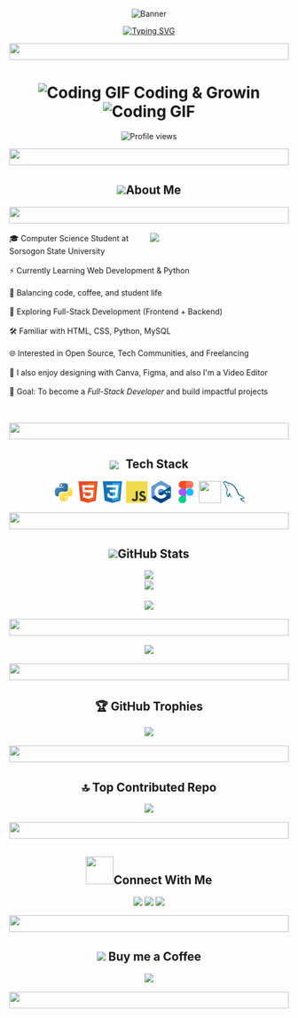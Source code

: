 <p align="center">
  <img src="https://media1.tenor.com/m/_zbsJOBoVOEAAAAC/banner.gif" alt="Banner" height="200" width="600"/>
</p>

<p align="center">
  <a href="https://git.io/typing-svg">
    <img src="https://readme-typing-svg.herokuapp.com?font=Fira+Code&size=29&duration=3000&pause=1000&color=9D4CFF&background=3AFF7300&width=545&height=65&lines=%3C%2F%3EHello+Bro!+I'm+Lourens%3C%2F%3E" alt="Typing SVG" />
  </a>
</p>

<p align="center">
  <img src="https://media.giphy.com/media/v1.Y2lkPWVjZjA1ZTQ3ZDhxaHFmdm42Z201czEzNXFweWJnNDVjOGRoYWxza2pjdDZrMmh6MSZlcD12MV9zdGlja2Vyc19zZWFyY2gmY3Q9cw/Tm6WScu6gjrYHxVruO/giphy.gif" width="100%" height="30">
</p>

<h1 align="center">
   <img src="https://media.giphy.com/media/v1.Y2lkPWVjZjA1ZTQ3N3AycGN2cHd2dXI4MjlhajM5emp3bjJsdXk4N2E3dmZhb2ZpaHN1bCZlcD12MV9zdGlja2Vyc19zZWFyY2gmY3Q9cw/6KirhLJyR7oMcwgJQk/giphy.gif" width="60" alt="Coding GIF" />
  Coding & Growin
  <img src="https://media.giphy.com/media/v1.Y2lkPWVjZjA1ZTQ3N3AycGN2cHd2dXI4MjlhajM5emp3bjJsdXk4N2E3dmZhb2ZpaHN1bCZlcD12MV9zdGlja2Vyc19zZWFyY2gmY3Q9cw/6KirhLJyR7oMcwgJQk/giphy.gif" width="60" alt="Coding GIF" />
</h1>

<p align="center">
  <img src="https://komarev.com/ghpvc/?username=devlou-rens&label=Profile%20views&color=800080&style=for-the-badge" alt="Profile views" />
</p>
<p align="center">
  <img src="https://media.giphy.com/media/v1.Y2lkPWVjZjA1ZTQ3ZDhxaHFmdm42Z201czEzNXFweWJnNDVjOGRoYWxza2pjdDZrMmh6MSZlcD12MV9zdGlja2Vyc19zZWFyY2gmY3Q9cw/Tm6WScu6gjrYHxVruO/giphy.gif" width="100%" height="30">
</p> 
<div align="center">
<h2><img src="https://media.giphy.com/media/v1.Y2lkPWVjZjA1ZTQ3dWtmcjhpY3g5eWV2MWt3Y2U1Y2tvNDJqd3ozYWNubmlhbml4MTB5bCZlcD12MV9zdGlja2Vyc19zZWFyY2gmY3Q9cw/Vf3ZKdillTMOOaOho0/giphy.gif" width="30">About Me</h2> 
</div>

<p align="center">
  <img src="https://media.giphy.com/media/v1.Y2lkPWVjZjA1ZTQ3ZDhxaHFmdm42Z201czEzNXFweWJnNDVjOGRoYWxza2pjdDZrMmh6MSZlcD12MV9zdGlja2Vyc19zZWFyY2gmY3Q9cw/Tm6WScu6gjrYHxVruO/giphy.gif" width="100%" height="30">
</p>
<img align="right" src="https://media1.tenor.com/m/VEqKprzw7yAAAAAC/pink-cyber.gif" width="250"/>

🎓 Computer Science Student at Sorsogon State University <br><br>
⚡ Currently Learning Web Development & Python <br><br>
🎯 Balancing code, coffee, and student life <br><br>
🌱 Exploring Full-Stack Development (Frontend + Backend) <br><br>
🛠️ Familiar with HTML, CSS, Python, MySQL <br><br>
🌐 Interested in Open Source, Tech Communities, and Freelancing <br><br>
🎨 I also enjoy designing with Canva, Figma, and also I'm a Video Editor <br><br>
🚀 Goal: To become a <em>Full-Stack Developer</em> and build impactful projects <br>
<br>
<br>

<p align="center">
  <img src="https://media.giphy.com/media/v1.Y2lkPWVjZjA1ZTQ3ZDhxaHFmdm42Z201czEzNXFweWJnNDVjOGRoYWxza2pjdDZrMmh6MSZlcD12MV9zdGlja2Vyc19zZWFyY2gmY3Q9cw/Tm6WScu6gjrYHxVruO/giphy.gif" width="100%" height="30">
</p>

<div align="center">
  <h2>
    <img src="https://media.giphy.com/media/v1.Y2lkPTc5MGI3NjExcXFpaGozaGI2YjF2b3oyOGNncHJnOW92bTd3Mzlicjh0ZGhvaXQwZCZlcD12MV9zdGlja2Vyc19zZWFyY2gmY3Q9cw/UVG0BN8TOMKkPOJS6e/giphy.gif" width="30" style="vertical-align: middle; margin-right: 8px;">
    Tech Stack
  </h2>
</div>
<p align="center">
  <img src="https://raw.githubusercontent.com/devicons/devicon/master/icons/python/python-original.svg" width="40" height="40"/>
  <img src="https://raw.githubusercontent.com/devicons/devicon/master/icons/html5/html5-original.svg" width="40" height="40"/>
  <img src="https://raw.githubusercontent.com/devicons/devicon/master/icons/css3/css3-original.svg" width="40" height="40"/>
  <img src="https://raw.githubusercontent.com/devicons/devicon/master/icons/javascript/javascript-original.svg" width="40" height="40"/>
  <img src="https://raw.githubusercontent.com/devicons/devicon/master/icons/cplusplus/cplusplus-original.svg" width="40" height="40"/>
  <img src="https://raw.githubusercontent.com/devicons/devicon/master/icons/figma/figma-original.svg" width="40" height="40"/>
  <img src="https://img.icons8.com/color/48/000000/canva.png" width="40" height="40"/>
  <img src="https://raw.githubusercontent.com/devicons/devicon/master/icons/mysql/mysql-original.svg" width="40" height="40"/>
</p>

<p align="center">
  <img src="https://media.giphy.com/media/v1.Y2lkPWVjZjA1ZTQ3ZDhxaHFmdm42Z201czEzNXFweWJnNDVjOGRoYWxza2pjdDZrMmh6MSZlcD12MV9zdGlja2Vyc19zZWFyY2gmY3Q9cw/Tm6WScu6gjrYHxVruO/giphy.gif" width="100%" height="30">
</p>
<div align="center">
<h2><img src="https://media.giphy.com/media/v1.Y2lkPTc5MGI3NjExeWNsNzk5OW1ucGxzaDd5aWwxdXlobzd1MTJ5bmtoeGl1MG5wcWFmZiZlcD12MV9zdGlja2Vyc19zZWFyY2gmY3Q9cw/VEzBzSyEOKtXGuPIQw/giphy.gif" width="30">GitHub Stats</h2> 
</div>
<p align="center">
  <img src="https://github-readme-stats.vercel.app/api?username=devlou-rens&theme=radical&hide_border=false&include_all_commits=true&count_private=true"/><br/>
  <img src="https://nirzak-streak-stats.vercel.app/?user=devlou-rens&theme=radical&hide_border=false"/><br/><br/>
  <img src="https://github-readme-stats.vercel.app/api/top-langs/?username=devlou-rens&theme=radical&layout=compact&v=6"/>
</p>
  <p align="center">
  <img src="https://media.giphy.com/media/v1.Y2lkPWVjZjA1ZTQ3ZDhxaHFmdm42Z201czEzNXFweWJnNDVjOGRoYWxza2pjdDZrMmh6MSZlcD12MV9zdGlja2Vyc19zZWFyY2gmY3Q9cw/Tm6WScu6gjrYHxVruO/giphy.gif" width="100%" height="30">
</p>
<p align="center">
  <img src="https://github-readme-activity-graph.vercel.app/graph?username=devlou-rens&theme=tokyo-night&hide_border=true&area=true" />
</p>

<p align="center">
  <img src="https://media.giphy.com/media/v1.Y2lkPWVjZjA1ZTQ3ZDhxaHFmdm42Z201czEzNXFweWJnNDVjOGRoYWxza2pjdDZrMmh6MSZlcD12MV9zdGlja2Vyc19zZWFyY2gmY3Q9cw/Tm6WScu6gjrYHxVruO/giphy.gif" width="100%" height="30">
</p>
<h2 align="center">🏆 GitHub Trophies</h2>
<p align="center">
  <img src="https://github-profile-trophy.vercel.app/?username=devlou-rens&theme=radical&no-frame=false&no-bg=false&margin-w=4"/>
</p>
<p align="center">
  <img src="https://media.giphy.com/media/v1.Y2lkPWVjZjA1ZTQ3ZDhxaHFmdm42Z201czEzNXFweWJnNDVjOGRoYWxza2pjdDZrMmh6MSZlcD12MV9zdGlja2Vyc19zZWFyY2gmY3Q9cw/Tm6WScu6gjrYHxVruO/giphy.gif" width="100%" height="30">
</p>
<h2 align="center">🔝 Top Contributed Repo</h2>
<p align="center">
  <img src="https://github-contributor-stats.vercel.app/api?username=devlou-rens&limit=5&theme=radical&combine_all_yearly_contributions=true"/>
</p>
<p align="center">
  <img src="https://media.giphy.com/media/v1.Y2lkPWVjZjA1ZTQ3ZDhxaHFmdm42Z201czEzNXFweWJnNDVjOGRoYWxza2pjdDZrMmh6MSZlcD12MV9zdGlja2Vyc19zZWFyY2gmY3Q9cw/Tm6WScu6gjrYHxVruO/giphy.gif" width="100%" height="30">
</p>
<div align="center">
<h2><img src="https://media.giphy.com/media/v1.Y2lkPTc5MGI3NjExeGJzMW14b3UzNGtxNXdpNzZmYTRwejZkMnpwMjRpa3RlbmIxMDQwZSZlcD12MV9zdGlja2Vyc19zZWFyY2gmY3Q9cw/rmjq16i0UjxDHwZ0bg/giphy.gif" width="50" height="50">Connect With Me</h2> 
</div>
<p align="center">
  <a href="https://facebook.com/lourens.gacias.18"><img src="https://img.shields.io/badge/Facebook-%231877F2.svg?logo=Facebook&logoColor=white"/></a>
  <a href="https://instagram.com/lou_rrens"><img src="https://img.shields.io/badge/Instagram-%23E4405F.svg?logo=Instagram&logoColor=white"/></a>
  <a href="mailto:lourensgacias00@gmail.com"><img src="https://img.shields.io/badge/Email-D14836?logo=gmail&logoColor=white"/></a>
</p>
<p align="center">
  <img src="https://media.giphy.com/media/v1.Y2lkPWVjZjA1ZTQ3ZDhxaHFmdm42Z201czEzNXFweWJnNDVjOGRoYWxza2pjdDZrMmh6MSZlcD12MV9zdGlja2Vyc19zZWFyY2gmY3Q9cw/Tm6WScu6gjrYHxVruO/giphy.gif" width="100%" height="30">
</p>
</p>
<h2 align="center">
  <img src="https://media.giphy.com/media/v1.Y2lkPTc5MGI3NjExcmpwcWduMGljMjkzOWpxMTRpa3F6NzIzbGkzNndoMWpxc3hzc3F2ZCZlcD12MV9zdGlja2Vyc19zZWFyY2gmY3Q9cw/ZDNQdzCUjIK9VNUE2c/giphy.gif" width="50">
  Buy me a Coffee</h2>
<p align="center">
  <a href="https://paypal.me/lourensgacias00@gmail.com"><img src="https://img.shields.io/badge/PayPal-00457C?style=for-the-badge&logo=paypal&logoColor=white"/></a>
</p>
<p align="center">
  <img src="https://media.giphy.com/media/v1.Y2lkPWVjZjA1ZTQ3ZDhxaHFmdm42Z201czEzNXFweWJnNDVjOGRoYWxza2pjdDZrMmh6MSZlcD12MV9zdGlja2Vyc19zZWFyY2gmY3Q9cw/Tm6WScu6gjrYHxVruO/giphy.gif" width="100%" height="30">
</p>

  
<!-- Proudly created with GPRM ( https://gprm.itsvg.in ) -->
